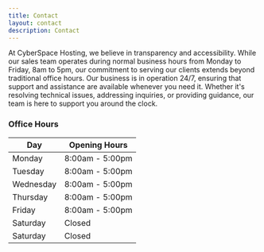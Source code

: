```yaml
---
title: Contact
layout: contact
description: Contact
---
```


At CyberSpace Hosting, we believe in transparency and accessibility. While our sales team operates during normal business hours from Monday to Friday, 8am to 5pm, our commitment to serving our clients extends beyond traditional office hours. Our business is in operation 24/7, ensuring that support and assistance are available whenever you need it. Whether it's resolving technical issues, addressing inquiries, or providing guidance, our team is here to support you around the clock.

### Office Hours

| Day       | Opening Hours   |
| --------- | --------------- |
| Monday    | 8:00am - 5:00pm |
| Tuesday   | 8:00am - 5:00pm |
| Wednesday | 8:00am - 5:00pm |
| Thursday  | 8:00am - 5:00pm |
| Friday    | 8:00am - 5:00pm |
| Saturday  | Closed          |
| Saturday  | Closed          |
